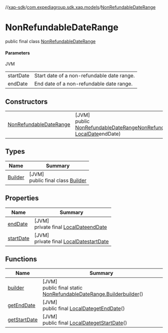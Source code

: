 //[xap-sdk](../../../index.md)/[com.expediagroup.sdk.xap.models](../index.md)/[NonRefundableDateRange](index.md)

# NonRefundableDateRange

public final class [NonRefundableDateRange](index.md)

#### Parameters

JVM

| | |
|---|---|
| startDate | Start date of a non-refundable date range. |
| endDate | End date of a non-refundable date range. |

## Constructors

| | |
|---|---|
| [NonRefundableDateRange](-non-refundable-date-range.md) | [JVM]<br>public [NonRefundableDateRange](index.md)[NonRefundableDateRange](-non-refundable-date-range.md)([LocalDate](https://docs.oracle.com/javase/8/docs/api/java/time/LocalDate.html)startDate, [LocalDate](https://docs.oracle.com/javase/8/docs/api/java/time/LocalDate.html)endDate) |

## Types

| Name | Summary |
|---|---|
| [Builder](-builder/index.md) | [JVM]<br>public final class [Builder](-builder/index.md) |

## Properties

| Name | Summary |
|---|---|
| [endDate](index.md#-263713537%2FProperties%2F699445674) | [JVM]<br>private final [LocalDate](https://docs.oracle.com/javase/8/docs/api/java/time/LocalDate.html)[endDate](index.md#-263713537%2FProperties%2F699445674) |
| [startDate](index.md#-940815336%2FProperties%2F699445674) | [JVM]<br>private final [LocalDate](https://docs.oracle.com/javase/8/docs/api/java/time/LocalDate.html)[startDate](index.md#-940815336%2FProperties%2F699445674) |

## Functions

| Name | Summary |
|---|---|
| [builder](builder.md) | [JVM]<br>public final static [NonRefundableDateRange.Builder](-builder/index.md)[builder](builder.md)() |
| [getEndDate](get-end-date.md) | [JVM]<br>public final [LocalDate](https://docs.oracle.com/javase/8/docs/api/java/time/LocalDate.html)[getEndDate](get-end-date.md)() |
| [getStartDate](get-start-date.md) | [JVM]<br>public final [LocalDate](https://docs.oracle.com/javase/8/docs/api/java/time/LocalDate.html)[getStartDate](get-start-date.md)() |
